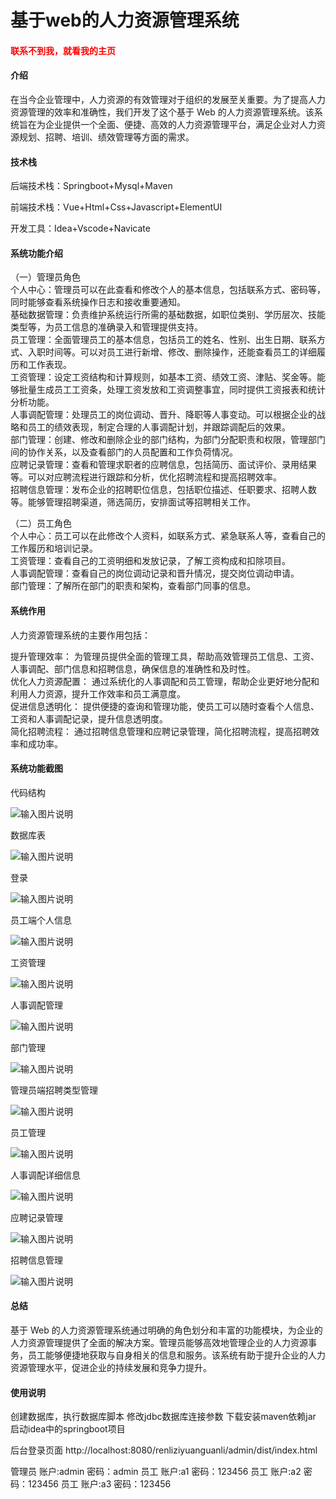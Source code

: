 # 基于web的人力资源管理系统

<h4 style='color:red'>联系不到我，就看我的主页 </h4> 
 
#### 介绍

在当今企业管理中，人力资源的有效管理对于组织的发展至关重要。为了提高人力资源管理的效率和准确性，我们开发了这个基于 Web 的人力资源管理系统。该系统旨在为企业提供一个全面、便捷、高效的人力资源管理平台，满足企业对人力资源规划、招聘、培训、绩效管理等方面的需求。

#### 技术栈

后端技术栈：Springboot+Mysql+Maven

前端技术栈：Vue+Html+Css+Javascript+ElementUI

开发工具：Idea+Vscode+Navicate

#### 系统功能介绍

（一）管理员角色  
个人中心：管理员可以在此查看和修改个人的基本信息，包括联系方式、密码等，同时能够查看系统操作日志和接收重要通知。  
基础数据管理：负责维护系统运行所需的基础数据，如职位类别、学历层次、技能类型等，为员工信息的准确录入和管理提供支持。  
员工管理：全面管理员工的基本信息，包括员工的姓名、性别、出生日期、联系方式、入职时间等。可以对员工进行新增、修改、删除操作，还能查看员工的详细履历和工作表现。  
工资管理：设定工资结构和计算规则，如基本工资、绩效工资、津贴、奖金等。能够批量生成员工工资条，处理工资发放和工资调整事宜，同时提供工资报表和统计分析功能。  
人事调配管理：处理员工的岗位调动、晋升、降职等人事变动。可以根据企业的战略和员工的绩效表现，制定合理的人事调配计划，并跟踪调配后的效果。  
部门管理：创建、修改和删除企业的部门结构，为部门分配职责和权限，管理部门间的协作关系，以及查看部门的人员配置和工作负荷情况。  
应聘记录管理：查看和管理求职者的应聘信息，包括简历、面试评价、录用结果等。可以对应聘流程进行跟踪和分析，优化招聘流程和提高招聘效率。  
招聘信息管理：发布企业的招聘职位信息，包括职位描述、任职要求、招聘人数等。能够管理招聘渠道，筛选简历，安排面试等招聘相关工作。  

（二）员工角色  
个人中心：员工可以在此修改个人资料，如联系方式、紧急联系人等，查看自己的工作履历和培训记录。  
工资管理：查看自己的工资明细和发放记录，了解工资构成和扣除项目。  
人事调配管理：查看自己的岗位调动记录和晋升情况，提交岗位调动申请。  
部门管理：了解所在部门的职责和架构，查看部门同事的信息。  

#### 系统作用

人力资源管理系统的主要作用包括：  

提升管理效率： 为管理员提供全面的管理工具，帮助高效管理员工信息、工资、人事调配、部门信息和招聘信息，确保信息的准确性和及时性。  
优化人力资源配置： 通过系统化的人事调配和员工管理，帮助企业更好地分配和利用人力资源，提升工作效率和员工满意度。  
促进信息透明化： 提供便捷的查询和管理功能，使员工可以随时查看个人信息、工资和人事调配记录，提升信息透明度。  
简化招聘流程： 通过招聘信息管理和应聘记录管理，简化招聘流程，提高招聘效率和成功率。  

#### 系统功能截图

代码结构

![输入图片说明](images/6318575c123b0e7aa1b34f28007f7a1.png)

数据库表

![输入图片说明](images/1b8536c7f303e907d0440d08b813906.png)

登录

![输入图片说明](images/99b2e10c4969ea96adb5fc07646c894.png)

员工端个人信息

![输入图片说明](images/455997fdea303f61f5236bd798ba3bb.png)

工资管理

![输入图片说明](images/4f2ffd0576f34d70d38cf9dabfc4d93.png)

人事调配管理

![输入图片说明](images/9b2152b4329758f6ab70206b2235c96.png)

部门管理

![输入图片说明](images/b21bf156feb78e98aa0e579f599006c.png)

管理员端招聘类型管理

![输入图片说明](images/5635e3a44204c49068bd913b85e644b.png)

员工管理

![输入图片说明](images/093c9311cf7ffeccf829acce9f780a3.png)

人事调配详细信息

![输入图片说明](images/e9e33f84f75917a5b9bf31e078fbad6.png)

应聘记录管理

![输入图片说明](images/3c27573002259ad932cb3dbf673de3c.png)

招聘信息管理

![输入图片说明](images/8ff717524510f374380507e32cafa29.png)

#### 总结

基于 Web 的人力资源管理系统通过明确的角色划分和丰富的功能模块，为企业的人力资源管理提供了全面的解决方案。管理员能够高效地管理企业的人力资源事务，员工能够便捷地获取与自身相关的信息和服务。该系统有助于提升企业的人力资源管理水平，促进企业的持续发展和竞争力提升。

#### 使用说明

创建数据库，执行数据库脚本 修改jdbc数据库连接参数 下载安装maven依赖jar 启动idea中的springboot项目

后台登录页面
http://localhost:8080/renliziyuanguanli/admin/dist/index.html

管理员			账户:admin 	密码：admin
员工				账户:a1 		密码：123456
员工				账户:a2 		密码：123456
员工				账户:a3 		密码：123456